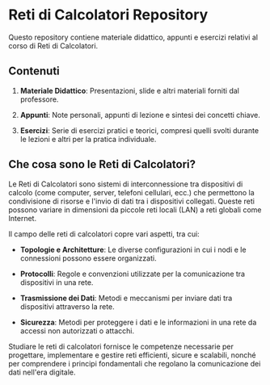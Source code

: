 # Reti di Calcolatori Repository

Questo repository contiene materiale didattico, appunti e esercizi relativi al corso di Reti di Calcolatori.

## Contenuti

1. **Materiale Didattico**: Presentazioni, slide e altri materiali forniti dal professore.

2. **Appunti**: Note personali, appunti di lezione e sintesi dei concetti chiave.

3. **Esercizi**: Serie di esercizi pratici e teorici, compresi quelli svolti durante le lezioni e altri per la pratica individuale.

## Che cosa sono le Reti di Calcolatori?

Le Reti di Calcolatori sono sistemi di interconnessione tra dispositivi di calcolo (come computer, server, telefoni cellulari, ecc.) che permettono la condivisione di risorse e l'invio di dati tra i dispositivi collegati. Queste reti possono variare in dimensioni da piccole reti locali (LAN) a reti globali come Internet.

Il campo delle reti di calcolatori copre vari aspetti, tra cui:

- **Topologie e Architetture**: Le diverse configurazioni in cui i nodi e le connessioni possono essere organizzati.

- **Protocolli**: Regole e convenzioni utilizzate per la comunicazione tra dispositivi in una rete.

- **Trasmissione dei Dati**: Metodi e meccanismi per inviare dati tra dispositivi attraverso la rete.

- **Sicurezza**: Metodi per proteggere i dati e le informazioni in una rete da accessi non autorizzati o attacchi.

Studiare le reti di calcolatori fornisce le competenze necessarie per progettare, implementare e gestire reti efficienti, sicure e scalabili, nonché per comprendere i principi fondamentali che regolano la comunicazione dei dati nell'era digitale.
